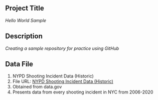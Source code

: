 ## Project Title
*Hello World Sample*

 

## Description
*Creating a sample repository for practice using GitHub*

## Data File
1. NYPD Shooting Incident Data (Historic)
2. File URL: [NYPD Shooting Incident Data (Historic)](https://catalog.data.gov/dataset/nypd-shooting-incident-data-historic)
3. Obtained from data.gov
4. Presents data from every shooting incident in NYC from 2006-2020
